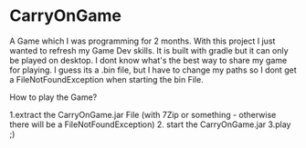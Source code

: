 # CarryOnGame
A Game which I was programming for 2 months. With this project I just wanted to refresh my Game Dev skills.
It is built with gradle but it can only be played on desktop.
I dont know what's the best way to share my game for playing. I guess its a .bin file, but I have to change my paths so I dont get a FileNotFoundException when starting the bin File.

How to play the Game?

1.extract the CarryOnGame.jar File (with 7Zip or something - otherwise there will be a FileNotFoundException)
2. start the CarryOnGame.jar
3.play ;)